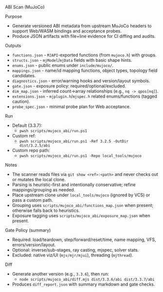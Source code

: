 ABI Scan (MuJoCo)

Purpose
- Generate versioned ABI metadata from upstream MuJoCo headers to support Web/WASM bindings and acceptance probes.
- Produce JSON artifacts with file+line evidence for CI diffing and audits.

Outputs
- `functions.json` - `MJAPI`-exported functions (from `mujoco.h`) with groups.
- `structs.json` - `mjModel`/`mjData` fields with basic shape hints.
- `enums.json` - public enums under `include/mujoco/`.
- `mappings.json` - name/id mapping functions, object types, topology field candidates.
- `diagnostics.json` - error/warning hooks and version/layout symbols.
- `gate.json` - exposure policy: required/optional/excluded.
- `dim_map.json` - inferred count->array relationships (e.g., `nq -> qpos[nq]`).
- `extensions.json` - `mjplugin.h`/`mjspec.h` related enums/functions (tagged caution).
- `probe_spec.json` - minimal probe plan for Web acceptance.

Run
- Default (3.3.7):
  - `pwsh scripts/mujoco_abi/run.ps1`
- Custom ref:
  - `pwsh scripts/mujoco_abi/run.ps1 -Ref 3.2.5 -OutDir dist/3.2.5/abi`
- Custom repo path:
  - `pwsh scripts/mujoco_abi/run.ps1 -Repo local_tools/mujoco`

Notes
- The scanner reads files via `git show <ref>:<path>` and never checks out or mutates the local clone.
- Parsing is heuristic-first and intentionally conservative; refine mappings/grouping as needed.
- Place upstream clone under `local_tools/mujoco` (ignored by VCS) or pass a custom path.
- Grouping uses `scripts/mujoco_abi/functions_map.json` when present; otherwise falls back to heuristics.
- Exposure tagging uses `scripts/mujoco_abi/exposure_map.json` when present.

Gate Policy (summary)
- Required: load/teardown, step/forward/reset/time, name mapping, VFS, errors/version/layout.
- Optional: inverse/sub-stages, ray casting, mjspec, solver stats.
- Excluded: native viz/UI (`mjv/mjr/mjui`), threading (`mjthread`).

Diff
- Generate another version (e.g., `3.3.6`), then run:
  - `node scripts/mujoco_abi/diff.mjs dist/3.3.6/abi dist/3.3.7/abi`
- Produces `diff_report.json` with summary markdown and gate checks.

